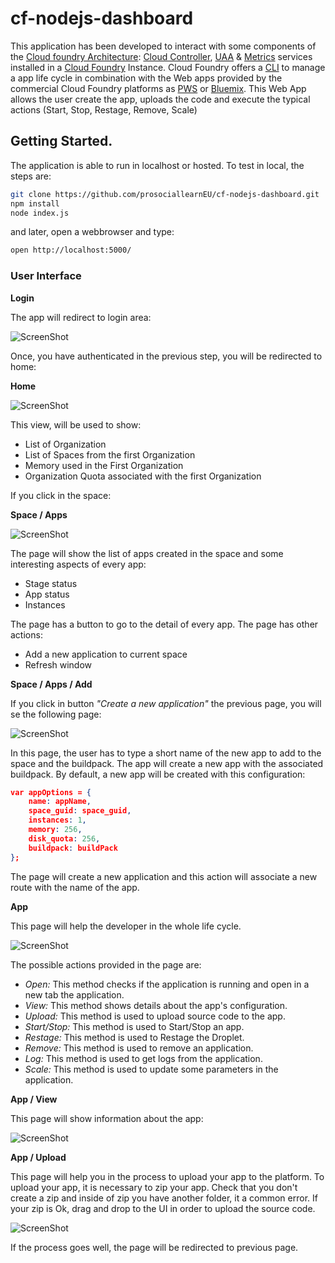 # cf-nodejs-dashboard

This application has been developed to interact with some components of the <a href="https://docs.cloudfoundry.org/concepts/architecture/" target="_blank">Cloud foundry Architecture</a>: <a href="https://docs.cloudfoundry.org/concepts/architecture/cloud-controller.html" target="_blank">Cloud Controller</a>, <a href="https://docs.cloudfoundry.org/concepts/architecture/uaa.html" target="_blank">UAA</a> & <a href="https://docs.pivotal.io/pivotalcf/devguide/deploy-apps/streaming-logs.html" target="_blank">Metrics</a> services installed in a <a href="https://www.cloudfoundry.org/" target="_blank">Cloud Foundry</a> Instance. Cloud Foundry offers a <a href="https://github.com/cloudfoundry/cli" target="_blank">CLI</a> to manage a app life cycle in combination with the Web apps provided by the commercial Cloud Foundry platforms as <a href="https://run.pivotal.io/" target="_blank">PWS</a> or <a href="https://console.ng.bluemix.net/" target="_blank">Bluemix</a>. This Web App allows the user create the app, uploads the code and execute the typical actions (Start, Stop, Restage, Remove, Scale)

## Getting Started.

The application is able to run in localhost or hosted. To test in local, the steps are:

``` bash
git clone https://github.com/prosociallearnEU/cf-nodejs-dashboard.git
npm install
node index.js
```

and later, open a webbrowser and type:

``` bash
open http://localhost:5000/
```

### User Interface

**Login**

The app will redirect to login area:

![ScreenShot](https://raw.githubusercontent.com/prosociallearnEU/cf-nodejs-dashboard/master/docs/screenshots/login.png)

Once, you have authenticated in the previous step, you will be redirected to home:

**Home**

![ScreenShot](https://raw.githubusercontent.com/prosociallearnEU/cf-nodejs-dashboard/master/docs/screenshots/home.png)

This view, will be used to show:

* List of Organization
* List of Spaces from the first Organization
* Memory used in the First Organization
* Organization Quota associated with the first Organization

If you click in the space:

**Space / Apps**

![ScreenShot](https://raw.githubusercontent.com/prosociallearnEU/cf-nodejs-dashboard/master/docs/screenshots/spaceApps.png)

The page will show the list of apps created in the space and some interesting aspects of every app:

* Stage status
* App status
* Instances

The page has a button to go to the detail of every app. The page has other actions:

* Add a new application to current space
* Refresh window

**Space / Apps / Add**

If you click in button *"Create a new application"* the previous page, you will se the following page:

![ScreenShot](https://raw.githubusercontent.com/prosociallearnEU/cf-nodejs-dashboard/master/docs/screenshots/createApp.png)

In this page, the user has to type a short name of the new app to add to the space and the buildpack. The app will create a new app with the associated buildpack. By default, a new app will be created with this configuration:

``` json
var appOptions = {
    name: appName,
    space_guid: space_guid,
    instances: 1,
    memory: 256,
    disk_quota: 256,
    buildpack: buildPack
};
```

The page will create a new application and this action will associate a new route with the name of the app.

**App**

This page will help the developer in the whole life cycle.

![ScreenShot](https://raw.githubusercontent.com/prosociallearnEU/cf-nodejs-dashboard/master/docs/screenshots/app.png)

The possible actions provided in the page are:

* *Open:* This method checks if the application is running and open in a new tab the application.
* *View:* This method shows details about the app's configuration. 
* *Upload:* This method is used to upload source code to the app.
* *Start/Stop:* This method is used to Start/Stop an app.
* *Restage:* This method is used to Restage the Droplet.
* *Remove:* This method is used to remove an application.
* *Log:* This method is used to get logs from the application.
* *Scale:* This method is used to update some parameters in the application.

**App / View**

This page will show information about the app:

![ScreenShot](https://raw.githubusercontent.com/prosociallearnEU/cf-nodejs-dashboard/master/docs/screenshots/appView.png)

**App / Upload**

This page will help you in the process to upload your app to the platform. To upload your app, it is necessary to zip your app. Check that you don't create a zip and inside of zip you have another folder, it a common error. If your zip is Ok, drag and drop to the UI in order to upload the source code.

![ScreenShot](https://raw.githubusercontent.com/prosociallearnEU/cf-nodejs-dashboard/master/docs/screenshots/appUpload.png)

If the process goes well, the page will be redirected to previous page.









